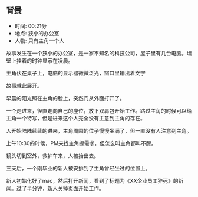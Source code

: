 


## 背景

+ 时间: 00:21分
+ 地点: 狭小的办公室
+ 人物: 只有主角一个人

故事发生在一个狭小的办公室，是一家不知名的科技公司，屋子里有几台电脑。墙壁上挂着的时钟显示在凌晨。

主角伏在桌子上，电脑的显示器微微泛光，窗口里输出着文字


故事就此展开。

早晨的阳光照在主角的脸上，突然门从外面打开了。

一个走进来，径直走向自己的座位，放下双肩包开始工作。路过主角的时候可以给主角一个特写，但是进来这个人完全没有主意到主角的存在。

人开始陆陆续续的进来，主角周围的位子慢慢坐满了，但一直没有人注意到主角。

上午10:30的时候，PM来找主角提需求，但怎么叫主角都叫不醒。

镜头切到室外，救护车来，人被抬出去。

三天后，一个刚毕业的新人被安排到了主角曾经坐过的位置上。

新人初始化好了mac，然后打开新闻，看到了标题为《XX企业员工猝死》的新闻。过了半分钟，新人关掉页面开始工作。
